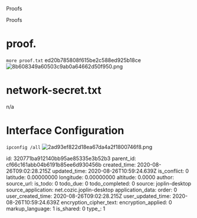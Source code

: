 Proofs

Proofs

# proof.
`more proof.txt`
ed20b785808f615be2c588ed925b18ce
![8b608349a60503c9ab0a64662d50f950.png](:/cf4c6d925f3349f3b0b46616dfdb5c8a)

# network-secret.txt
n/a

# Interface Configuration
`ipconfig /all`
![2ad93ef822d18ea67da4a2f1800746f8.png](:/88e0180fb34d4bc5b111d389db1c3452)



id: 320771ba912140bb95ae85335e3b52b3
parent_id: cf66c161abb04b6191b85ee6d930456b
created_time: 2020-08-26T09:02:28.215Z
updated_time: 2020-08-26T10:59:24.639Z
is_conflict: 0
latitude: 0.00000000
longitude: 0.00000000
altitude: 0.0000
author: 
source_url: 
is_todo: 0
todo_due: 0
todo_completed: 0
source: joplin-desktop
source_application: net.cozic.joplin-desktop
application_data: 
order: 0
user_created_time: 2020-08-26T09:02:28.215Z
user_updated_time: 2020-08-26T10:59:24.639Z
encryption_cipher_text: 
encryption_applied: 0
markup_language: 1
is_shared: 0
type_: 1